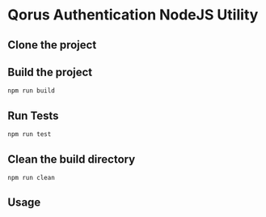 # Qorus Authentication NodeJS Utility

## Clone the project 

## Build the project
```
npm run build
```
## Run Tests
```
npm run test
```
## Clean the build directory
``` 
npm run clean
```

## Usage